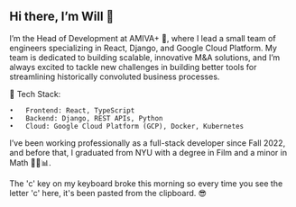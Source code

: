 ## Hi there, I’m Will 👋

I’m the Head of Development at AMIVA+ 🚀, where I lead a small team of engineers specializing in React, Django, and Google Cloud Platform. My team is dedicated to building scalable, innovative M&A solutions, and I’m always excited to tackle new challenges in building better tools for streamlining historically convoluted business processes.

🔧 Tech Stack:

	•	Frontend: React, TypeScript
	•	Backend: Django, REST APIs, Python
	•	Cloud: Google Cloud Platform (GCP), Docker, Kubernetes

I’ve been working professionally as a full-stack developer since Fall 2022, and before that, I graduated from NYU with a degree in Film and a minor in Math 🎥➕📊.

The 'c' key on my keyboard broke this morning so every time you see the letter 'c' here, it's been pasted from the clipboard. 😎
